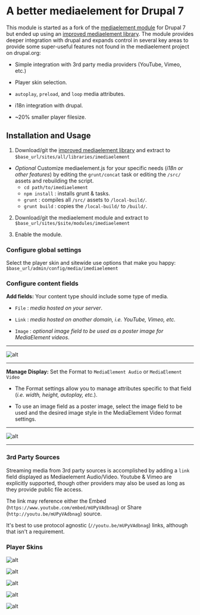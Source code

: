 # A better mediaelement for Drupal 7

This module is started as a fork of the [mediaelement module](https://www.drupal.org/project/mediaelement) for Drupal 7 but ended up using an [improved mediaelement library](https://github.com/ablank/imediaelement). The module provides deeper integration with drupal and expands control in several key areas to provide some super-useful features not found in the mediaelement project on drupal.org:

- Simple integration with 3rd party media providers (YouTube, Vimeo, etc.)

- Player skin selection.

- `autoplay`, `preload`, and `loop` media attributes.

- i18n integration with drupal.

- ~20% smaller player filesize.

## Installation and Usage

1. Download/git the [improved mediaelement library](https://github.com/ablank/imediaelement) and extract to `$base_url/sites/all/libraries/imediaelement`

-  *Optional* Customize mediaelement.js for your specific needs (*i18n or other features*) by editing the `grunt/concat` task or editing the `/src/` assets and rebuilding the script.
    - `cd path/to/imediaelement`
    - `npm install` : installs grunt & tasks.
    - `grunt` : compiles all `/src/` assets to `/local-build/`.
    - `grunt build` : copies the `/local-build/` to `/build/`.

2. Download/git the mediaelement module and extract to `$base_url/sites/$site/modules/imediaelement`

3. Enable the module.

### Configure global settings

 Select the player skin and sitewide use options that make you happy: `$base_url/admin/config/media/imediaelement`

### Configure content fields

**Add fields:** Your content type should include some type of media.

  - `File` : *media hosted on your server*.

  - `Link` : *media hosted on another domain, i.e. YouTube, Vimeo, etc.*
  
  - `Image` : *optional image field to be used as a poster image for MediaElement videos*.

___
 ![alt](https://rawgit.com/ablank/imediaelement.module/gh-pages/images/fields.png)
___

**Manage Display:** Set the Format to `MediaElement Audio` or `MediaElement Video`

  - The Format settings allow you to manage attributes specific to that field (*i.e. width, height, autoplay, etc.*).
  
  - To use an image field as a poster image, select the image field to be used and the desired image style in the MediaElement Video format settings.

___

![alt](https://rawgit.com/ablank/imediaelement.module/gh-pages/images/formatsettings.png)
___

### 3rd Party Sources

Streaming media from 3rd party sources is accomplished by adding a `link` field displayed as Mediaelement Audio/Video. Youtube & Vimeo are explicitly supported, though other providers may also be used as long as they provide public file access.

The link may reference either the Embed (`https://www.youtube.com/embed/mUPyVAdbnag`) or Share (`http://youtu.be/mUPyVAdbnag`) source.

It's best to use protocol agnostic (`//youtu.be/mUPyVAdbnag`) links, although that isn't a requirement.

### Player Skins

![alt](https://rawgit.com/ablank/imediaelement.module/gh-pages/images/ME_dark.png)

![alt](https://rawgit.com/ablank/imediaelement.module/gh-pages/images/ME_light.png)

![alt](https://rawgit.com/ablank/imediaelement.module/gh-pages/images/ME_dark_large.png)

![alt](https://rawgit.com/ablank/imediaelement.module/gh-pages/images/ME_light_large.png)

![alt](https://rawgit.com/ablank/imediaelement.module/gh-pages/images/Original_ME.png)
